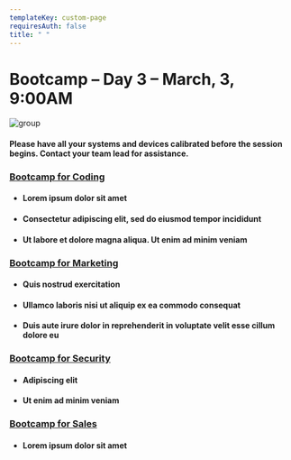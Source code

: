 ```yaml
---
templateKey: custom-page
requiresAuth: false
title: " "
---
```

# Bootcamp – Day 3 – March, 3, 9:00AM

![group](/img/fbmicro_bo-people-stones.png "group")

#### Please have all your systems  and devices calibrated before the session begins. Contact your team lead for assistance. **<br>**

### **[Bootcamp for Coding](https://about.fb.com/company-info/)**

* #### Lorem ipsum dolor sit amet
* #### Consectetur adipiscing elit, sed do eiusmod tempor incididunt 
* #### Ut labore et dolore magna aliqua. Ut enim ad minim veniam

### **[Bootcamp for Marketing](https://about.fb.com/company-info/)**

* #### Quis nostrud exercitation 
* #### Ullamco laboris nisi ut aliquip ex ea commodo consequat
* #### Duis aute irure dolor in reprehenderit in voluptate velit esse cillum dolore eu

### **[Bootcamp for Security](https://about.fb.com/company-info/)**

* #### Adipiscing elit 
* #### Ut enim ad minim veniam

### **[Bootcamp for Sales](https://about.fb.com/company-info/)**

* #### Lorem ipsum dolor sit amet